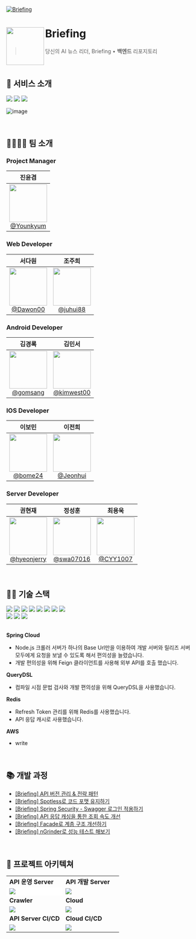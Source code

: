 [![Briefing](https://github.com/Team-Shaka/Briefing-Backend/assets/53550707/d6a382f7-fee6-4a70-8ec7-5e9ce9803986)](https://linktr.ee/briefingnews)


# Briefing<img src="https://github.com/Team-Shaka/Briefing-Backend/assets/53550707/42ea525c-9e8b-42aa-b5c7-7ed2f439a2f9" align=left width=100>

> 당신의 AI 뉴스 리더, Briefing • <b>백엔드</b> 리포지토리

<br/>

## 📰 서비스 소개
<a href="https://www.instagram.com/briefing_today" target="_blank"><img src="https://img.shields.io/badge/Instagram-E1306C?style=square&logo=Instagram&logoColor=white"/></a>
<a href="https://apps.apple.com/kr/app/briefing/id6463561633" target="_blank"><img src="https://img.shields.io/badge/AppStore-1C9BF6?style=square&logo=AppStore&logoColor=white"/></a>
<a href="https://play.google.com/store/apps/details?id=com.dev.briefing" target="_blank"><img src="https://img.shields.io/badge/GooglePlay-A2B339?style=square&logo=GooglePlay&logoColor=white"/></a>

![image](https://github.com/Team-Shaka/Briefing-Backend/assets/53550707/3fc54a19-3944-4168-a18f-701536ebe128)

<br/>

## 👨‍👩‍👧‍👦 팀 소개
### Project Manager
| **진윤겸** |
| :------: |
| [<img src="https://avatars.githubusercontent.com/u/83539914?v=4" height=100 width=100> <br/> @Younkyum](https://github.com/Younkyum) |

### Web Developer
| **서다원** | **조주희** | 
| :------: | :------: |
| [<img src="https://avatars.githubusercontent.com/u/71630722?v=4" height=100 width=100> <br/> @Dawon00](https://github.com/Dawon00) | [<img src="https://avatars.githubusercontent.com/u/72244728?v=4" height=100 width=100> <br/> @juhui88](https://github.com/juhui88) |

### Android Developer
| **김경록** | **김민서** | 
| :------: | :------: |
| [<img src="https://avatars.githubusercontent.com/u/8374832?v=4" height=100 width=100> <br/> @gomsang](https://github.com/gomsang) | [<img src="https://avatars.githubusercontent.com/u/71765938?v=4" height=100 width=100> <br/> @kimwest00](https://github.com/kimwest00) |

### IOS Developer
| **이보민** | **이전희** | 
| :------: | :------: |
| [<img src="https://avatars.githubusercontent.com/u/81296575?v=4" height=100 width=100> <br/> @bome24](https://github.com/bome24) | [<img src="https://avatars.githubusercontent.com/u/48307153?v=4" height=100 width=100> <br/> @Jeonhui](https://github.com/Jeonhui) |

### Server Developer
| **권현재** | **정성훈** | **최용욱** | 
| :------: | :------: | :------: |
| [<img src="https://avatars.githubusercontent.com/u/71651608?v=4" height=100 width=100> <br/> @hyeonjerry](https://github.com/hyeonjerry) | [<img src="https://avatars.githubusercontent.com/u/53550707?v=4" height=100 width=100> <br/> @swa07016](https://github.com/swa07016) | [<img src="https://avatars.githubusercontent.com/u/60510921?v=4" height=100 width=100> <br/> @CYY1007](https://github.com/CYY1007) |

<br/>

## 👨‍💻 기술 스택
<div>
  <img src="https://img.shields.io/badge/Java-F5821A?style=square&logo=Java&logoColor=white">
  <img src="https://img.shields.io/badge/Spring Boot-6DB33F?style=square&logo=Spring Boot&logoColor=white">
  <img src="https://img.shields.io/badge/Spring Cloud-6DB33F?style=square&logo=Spring Cloud&logoColor=white">
  <img src="https://img.shields.io/badge/Spring Security-6DB33F?style=square&logo=Spring Security&logoColor=white">
  <img src="https://img.shields.io/badge/JSON Web Tokens-000000?style=square&logo=JSON Web Tokens&logoColor=white">
  <img src="https://img.shields.io/badge/JPA-6DB33F?style=square&logo=JPA&logoColor=white">
  <img src="https://img.shields.io/badge/QueryDSL-0081CC?style=square&logo=QueryDSL&logoColor=white">
  <img src="https://img.shields.io/badge/Gradle-02303A?style=square&logo=Gradle&logoColor=white">
</div>
<div>
  <img src="https://img.shields.io/badge/MySQL-4479A1.svg?style=square&logo=MySQL&logoColor=white">
  <img src="https://img.shields.io/badge/Redis-DC382D?style=square&logo=Redis&logoColor=white">
  <img src="https://img.shields.io/badge/Amazon AWS-232F3E?style=square&logo=Amazon AWS&logoColor=white">
</div>
<br/>

<b>Spring Cloud</b>
- Node.js 크롤러 서버가 하나의 Base Url만을 이용하여 개발 서버와 릴리즈 서버 모두에게 요청을 보낼 수 있도록 해서 편의성을 늘렸습니다.
- 개발 편의성을 위해 Feign 클라이언트를 사용해 외부 API를 호출 했습니다.

<b>QueryDSL</b>
- 컴파일 시점 문법 검사와 개발 편의성을 위해 QueryDSL을 사용했습니다.

<b>Redis</b>
- Refresh Token 관리를 위해 Redis를 사용했습니다.
- API 응답 캐시로 사용했습니다.

<b>AWS</b>
- write

<br/>

## 📚 개발 과정
- [[Briefing] API 버전 관리 & 전략 패턴](https://poisson-it.tistory.com/75)
- [[Briefing] Spotless로 코드 포맷 유지하기](https://poisson-it.tistory.com/77)
- [[Briefing] Spring Security - Swagger 로그인 적용하기](https://ddol-dev-blog.tistory.com/3)
- [[Briefing] API 응답 캐싱을 통한 조회 속도 개선](https://poisson-it.tistory.com/78)
- [[Briefing] Facade로 계층 구조 개선하기](https://poisson-it.tistory.com/79)
- [[Briefing] nGrinder로 성능 테스트 해보기](https://poisson-it.tistory.com/85)

<br/>

## 📁 프로젝트 아키텍쳐
<table>
  <tr>
    <td width="50%"><b>API 운영 Server</b></td>
    <td width="50%"><b>API 개발 Server</b></td>
  </tr>
  <tr>
    <td width="50%" style="background-color: white;"><img src="https://github.com/Team-Shaka/Briefing-Backend/assets/53550707/716bcfda-dfb4-4561-9fdf-a55f497dfc70"></td>
    <td width="50%"><img src="https://github.com/Team-Shaka/Briefing-Backend/assets/53550707/13865d2f-65d6-4a74-bb49-08bb858759ee"></td>
  </tr>
   <tr>
    <td width="50%"><b>Crawler</b></td>
    <td width="50%"><b>Cloud</b></td>
  </tr>
  <tr>
    <td width="50%"><img src="https://github.com/Team-Shaka/Briefing-Backend/assets/53550707/95d02ae6-d7dd-4744-b120-b99ff13deea4"></td>
    <td width="50%"><img src="https://github.com/Team-Shaka/Briefing-Backend/assets/53550707/ee45fec0-1205-41e0-8cb5-267493985023"></td>
  </tr>
     <tr>
    <td width="50%"><b>API Server CI/CD</b></td>
    <td width="50%"><b>Cloud CI/CD</b></td>
  </tr>
  <tr>
    <td width="50%"><img src="https://github.com/Team-Shaka/Briefing-Backend/assets/53550707/85812e51-6695-4a05-9559-e80bdaeae82e"></td>
    <td width="50%"><img src="https://github.com/Team-Shaka/Briefing-Backend/assets/53550707/a049597f-7476-4b62-a57b-463e3de39003"></td>
  </tr>
</table>


